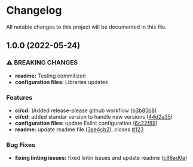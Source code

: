 # Changelog

All notable changes to this project will be documented in this file.

## 1.0.0 (2022-05-24)


### ⚠ BREAKING CHANGES

* **readme:** Testing commitizen
* **configuration files:** Libraries updates

### Features

* **ci/cd:** ]Added release-please github workflow ([b3b85b8](https://github.com/caramelpoint/cp-template-backend/commit/b3b85b80cf261c86470e5dca6da30cea3463685b))
* **ci/cd:** added standar version to handle new versions ([44d2a35](https://github.com/caramelpoint/cp-template-backend/commit/44d2a35139505042b64b715fb950f172135a868d))
* **configuration files:** update Eslint configuration ([6c22f89](https://github.com/caramelpoint/cp-template-backend/commit/6c22f89ba20ecb85ff355651db4cedb2519c7469))
* **readme:** update readme file ([3ae4cb2](https://github.com/caramelpoint/cp-template-backend/commit/3ae4cb2770ef34a0871174f34705759bab83e430)), closes [#123](https://github.com/caramelpoint/cp-template-backend/issues/123)


### Bug Fixes

* **fixing linting issues:** fixed lintin issues and update readme ([c88ad0a](https://github.com/caramelpoint/cp-template-backend/commit/c88ad0a40074047934fb45e0753bae99ed722681))
